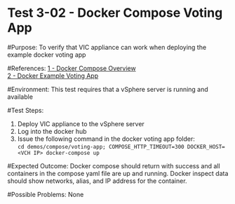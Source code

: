 Test 3-02 - Docker Compose Voting App
=======

#Purpose:
To verify that VIC appliance can work when deploying the example docker voting app

#References:
[1 - Docker Compose Overview](https://docs.docker.com/compose/overview/)  
[2 - Docker Example Voting App](https://github.com/docker/example-voting-app)

#Environment:
This test requires that a vSphere server is running and available

#Test Steps:
1. Deploy VIC appliance to the vSphere server
2. Log into the docker hub
3. Issue the following command in the docker voting app folder:  
```cd demos/compose/voting-app; COMPOSE_HTTP_TIMEOUT=300 DOCKER_HOST=<VCH IP> docker-compose up```

#Expected Outcome:
Docker compose should return with success and all containers in the compose yaml file are up and running.
Docker inspect data should show networks, alias, and IP address for the container.

#Possible Problems:
None
